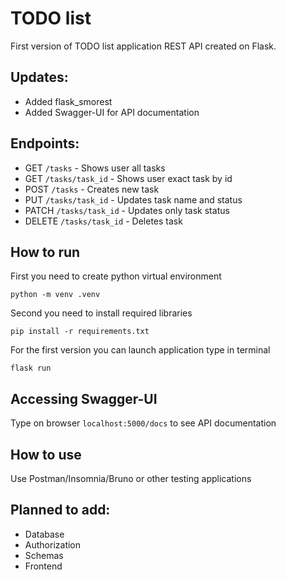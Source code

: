 # TODO list

First version of TODO list application REST API created on Flask.

## Updates:

- Added flask_smorest
- Added Swagger-UI for API documentation

## Endpoints:

- GET `/tasks` - Shows user all tasks
- GET `/tasks/task_id` - Shows user exact task by id
- POST `/tasks` - Creates new task
- PUT `/tasks/task_id` - Updates task name and status
- PATCH `/tasks/task_id` - Updates only task status
- DELETE `/tasks/task_id` - Deletes task

## How to run

First you need to create python virtual environment

```
python -m venv .venv
```

Second you need to install required libraries

```
pip install -r requirements.txt
```

For the first version you can launch application type in terminal

```
flask run
```

## Accessing Swagger-UI

Type on browser `localhost:5000/docs` to see API documentation

## How to use

Use Postman/Insomnia/Bruno or other testing applications

## Planned to add:

- Database
- Authorization
- Schemas
- Frontend
